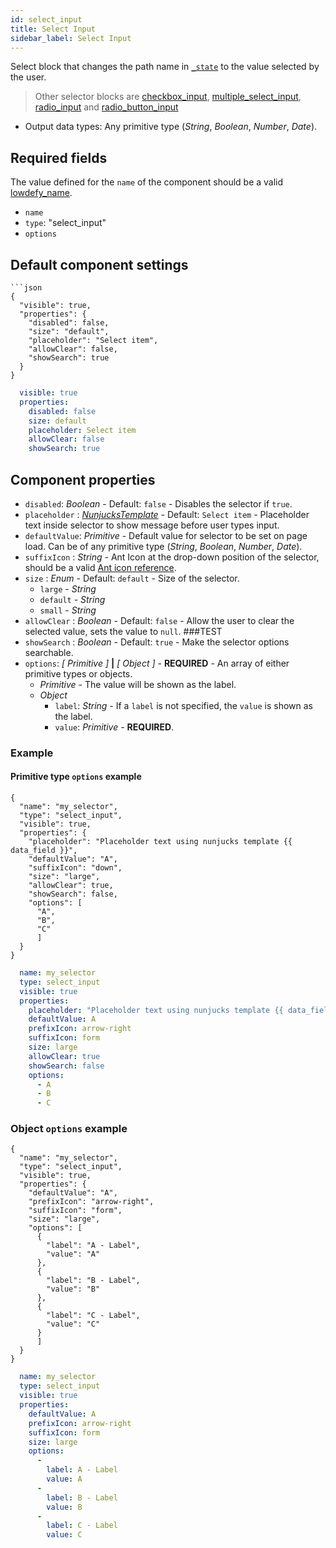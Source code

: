 ```yaml
---
id: select_input
title: Select Input
sidebar_label: Select Input
---
```


Select block that changes the path name in [`_state`](concepts/lowdefy-file.md) to the value selected by the user.

>Other selector blocks are [checkbox_input](checkbox_input.md), [multiple_select_input](multiple_select_input.md), [radio_input](radio_input.md) and [radio_button_input](radio_button_input.md)

- Output data types: Any primitive type (_String_, _Boolean_, _Number_, _Date_).

## Required fields

The value defined for the `name` of the component should be a valid [lowdefy_name](concepts/lowdefy-file.md#_lowdefy_name_).

- `name`
- `type`: "select_input"
- `options`

## Default component settings
<!--DOCUSAURUS_CODE_TABS-->
<!--JSON-->
```json5
```json
{
  "visible": true,
  "properties": {
    "disabled": false,
    "size": "default",
    "placeholder": "Select item",
    "allowClear": false,
    "showSearch": true
  }
}
```
<!--YAML-->
```yaml
  visible: true
  properties:
    disabled: false
    size: default
    placeholder: Select item
    allowClear: false
    showSearch: true
```
<!--END_DOCUSAURUS_CODE_TABS-->

## Component properties

- `disabled`: _Boolean_ - Default: `false` - Disables the selector if `true`.
- `placeholder` : [_NunjucksTemplate_](concepts/lowdefy-file.md#_nunjucks_template_) - Default: `Select item` - Placeholder text inside selector to show message before user types input.
- `defaultValue`: _Primitive_ - Default value for selector to be set on page load. Can be of any primitive type (_String_, _Boolean_, _Number_, _Date_).
- `suffixIcon` :  _String_ - Ant Icon at the drop-down position of the selector, should be a valid [Ant icon reference](https://ant.design/components/icon/).
- `size` : _Enum_ - Default: `default` - Size of the selector.
  - `large` - _String_
  - `default` - _String_
  - `small` - _String_
- `allowClear` : _Boolean_ - Default: `false` - Allow the user to clear the selected value, sets the value to `null`. ###TEST
- `showSearch` :  _Boolean_ - Default: `true` - Make the selector options searchable.
- `options`: _[ Primitive ]_ **|** _[ Object ]_ - **REQUIRED** - An array of either primitive types or objects.
  - _Primitive_ - The value will be shown as the label.
  - _Object_
    - `label`: _String_ - If a `label` is not specified, the `value` is shown as the label.
    - `value`: _Primitive_ -  **REQUIRED**.

### Example

#### Primitive type `options` example
<!--DOCUSAURUS_CODE_TABS-->
<!--JSON-->
```json5
{
  "name": "my_selector",
  "type": "select_input",
  "visible": true,
  "properties": {
    "placeholder": "Placeholder text using nunjucks template {{ data_field }}",
    "defaultValue": "A",
    "suffixIcon": "down",
    "size": "large",
    "allowClear": true,
    "showSearch": false,
    "options": [
      "A",
      "B",
      "C"
      ]
  }
}
```
<!--YAML-->
```yaml
  name: my_selector
  type: select_input
  visible: true
  properties:
    placeholder: "Placeholder text using nunjucks template {{ data_field }}"
    defaultValue: A
    prefixIcon: arrow-right
    suffixIcon: form
    size: large
    allowClear: true
    showSearch: false
    options:
      - A
      - B
      - C
```
<!--END_DOCUSAURUS_CODE_TABS-->

### Object `options` example
<!--DOCUSAURUS_CODE_TABS-->
<!--JSON-->
```json5
{
  "name": "my_selector",
  "type": "select_input",
  "visible": true,
  "properties": {
    "defaultValue": "A",
    "prefixIcon": "arrow-right",
    "suffixIcon": "form",
    "size": "large",
    "options": [
      {
        "label": "A - Label",
        "value": "A"
      },
      {
        "label": "B - Label",
        "value": "B"
      },
      {
        "label": "C - Label",
        "value": "C"
      }
      ]
  }
}
```
<!--YAML-->
```yaml
  name: my_selector
  type: select_input
  visible: true
  properties:
    defaultValue: A
    prefixIcon: arrow-right
    suffixIcon: form
    size: large
    options:
      -
        label: A - Label
        value: A
      -
        label: B - Label
        value: B
      -
        label: C - Label
        value: C
```
<!--END_DOCUSAURUS_CODE_TABS-->